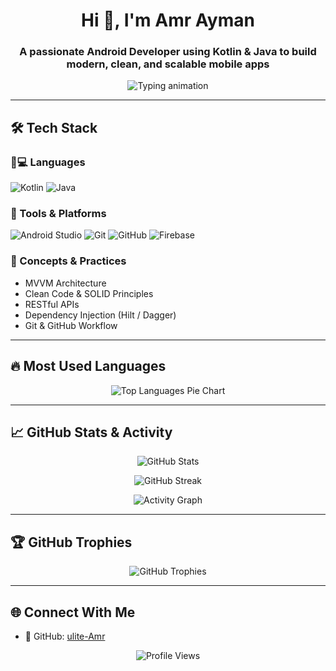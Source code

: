 <h1 align="center">Hi 👋, I'm Amr Ayman</h1>
<h3 align="center">A passionate Android Developer using Kotlin & Java to build modern, clean, and scalable mobile apps</h3>

<p align="center">
  <img src="https://readme-typing-svg.herokuapp.com?font=Fira+Code&size=24&pause=1000&center=true&vCenter=true&width=500&lines=Android+Developer;Kotlin+%2B+Java+Fan;Open+Source+Contributor;Clean+Architecture+Advocate" alt="Typing animation" />
</p>

---

## 🛠️ Tech Stack

### 👨💻 Languages
![Kotlin](https://img.shields.io/badge/Kotlin-0095D5?style=for-the-badge&logo=kotlin&logoColor=white)
![Java](https://img.shields.io/badge/Java-ED8B00?style=for-the-badge&logo=java&logoColor=white)

### 🧰 Tools & Platforms
![Android Studio](https://img.shields.io/badge/Android%20Studio-3DDC84?style=for-the-badge&logo=android-studio&logoColor=white)
![Git](https://img.shields.io/badge/Git-F05032?style=for-the-badge&logo=git&logoColor=white)
![GitHub](https://img.shields.io/badge/GitHub-181717?style=for-the-badge&logo=github&logoColor=white)
![Firebase](https://img.shields.io/badge/Firebase-FFCA28?style=for-the-badge&logo=firebase&logoColor=black)

### 📐 Concepts & Practices
- MVVM Architecture  
- Clean Code & SOLID Principles  
- RESTful APIs  
- Dependency Injection (Hilt / Dagger)  
- Git & GitHub Workflow  

---

## 🔥 Most Used Languages

<p align="center">
  <img src="https://github-readme-stats.vercel.app/api/top-langs/?username=ulite-Amr&layout=donut&theme=tokyonight&hide_progress=false" alt="Top Languages Pie Chart" />
</p>

---

## 📈 GitHub Stats & Activity

<p align="center">
  <img src="https://github-readme-stats.vercel.app/api?username=ulite-Amr&show_icons=true&theme=tokyonight&hide_border=true" alt="GitHub Stats" />
</p>

<p align="center">
  <img src="https://github-readme-streak-stats.herokuapp.com/?user=ulite-Amr&theme=tokyonight&hide_border=true" alt="GitHub Streak" />
</p>

<p align="center">
  <img src="https://github-readme-activity-graph.vercel.app/graph?username=ulite-Amr&theme=tokyo-night&area=true&hide_border=true" alt="Activity Graph" />
</p>

---

## 🏆 GitHub Trophies

<p align="center">
  <img src="https://github-profile-trophy.vercel.app/?username=ulite-Amr&theme=tokyonight&row=1&no-bg=true&no-frame=true" alt="GitHub Trophies" />
</p>

---

## 🌐 Connect With Me

- 🐙 GitHub: [ulite-Amr](https://github.com/ulite-Amr)

<p align="center">
  <img src="https://komarev.com/ghpvc/?username=ulite-Amr&label=Profile%20Views&color=0e75b6&style=flat" alt="Profile Views" />
</p>
